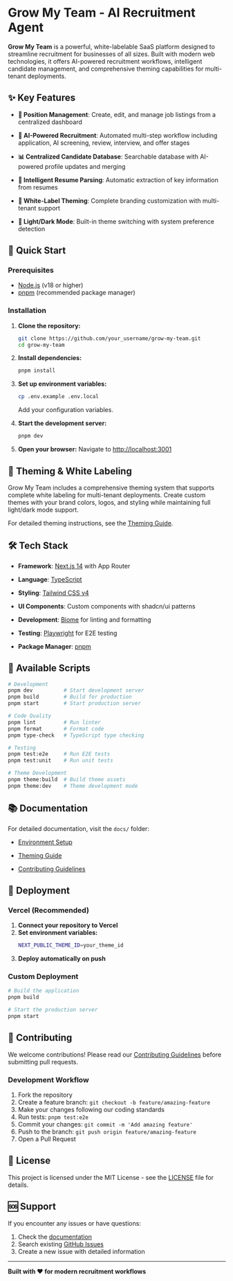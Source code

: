 # Grow My Team - AI Recruitment Agent

**Grow My Team** is a powerful, white-labelable SaaS platform designed to streamline recruitment for businesses of all sizes. Built with modern web technologies, it offers AI-powered recruitment workflows, intelligent candidate management, and comprehensive theming capabilities for multi-tenant deployments.

## ✨ Key Features

- **🎯 Position Management**: Create, edit, and manage job listings from a centralized dashboard
- **🤖 AI-Powered Recruitment**: Automated multi-step workflow including application, AI screening, review, interview, and offer stages
- **📊 Centralized Candidate Database**: Searchable database with AI-powered profile updates and merging
- **📄 Intelligent Resume Parsing**: Automatic extraction of key information from resumes
- **🎨 White-Label Theming**: Complete branding customization with multi-tenant support

- **🌙 Light/Dark Mode**: Built-in theme switching with system preference detection

## 🚀 Quick Start

### Prerequisites

- [Node.js](https://nodejs.org/) (v18 or higher)
- [pnpm](https://pnpm.io/installation) (recommended package manager)

### Installation

1. **Clone the repository:**
   ```bash
   git clone https://github.com/your_username/grow-my-team.git
   cd grow-my-team
   ```

2. **Install dependencies:**
   ```bash
   pnpm install
   ```

3. **Set up environment variables:**
   ```bash
   cp .env.example .env.local
   ```
   Add your configuration variables.

4. **Start the development server:**
   ```bash
   pnpm dev
   ```

5. **Open your browser:**
   Navigate to [http://localhost:3001](http://localhost:3001)

## 🎨 Theming & White Labeling

Grow My Team includes a comprehensive theming system that supports complete white labeling for multi-tenant deployments. Create custom themes with your brand colors, logos, and styling while maintaining full light/dark mode support.

For detailed theming instructions, see the [Theming Guide](docs/THEMING_GUIDE.md).

## 🛠️ Tech Stack

- **Framework**: [Next.js 14](https://nextjs.org/) with App Router
- **Language**: [TypeScript](https://www.typescriptlang.org/)
- **Styling**: [Tailwind CSS v4](https://tailwindcss.com/)

- **UI Components**: Custom components with shadcn/ui patterns
- **Development**: [Biome](https://biomejs.dev/) for linting and formatting
- **Testing**: [Playwright](https://playwright.dev/) for E2E testing
- **Package Manager**: [pnpm](https://pnpm.io/)

## 📜 Available Scripts

```bash
# Development
pnpm dev          # Start development server
pnpm build        # Build for production
pnpm start        # Start production server

# Code Quality
pnpm lint         # Run linter
pnpm format       # Format code
pnpm type-check   # TypeScript type checking

# Testing
pnpm test:e2e     # Run E2E tests
pnpm test:unit    # Run unit tests

# Theme Development
pnpm theme:build  # Build theme assets
pnpm theme:dev    # Theme development mode
```

## 📚 Documentation

For detailed documentation, visit the `docs/` folder:

- [Environment Setup](docs/ENVIRONMENT.md)

- [Theming Guide](docs/THEMING_GUIDE.md)
- [Contributing Guidelines](docs/CONTRIBUTING.md)

## 🚀 Deployment

### Vercel (Recommended)

1. **Connect your repository to Vercel**
2. **Set environment variables:**
   ```bash
   NEXT_PUBLIC_THEME_ID=your_theme_id
   ```
3. **Deploy automatically on push**

### Custom Deployment

```bash
# Build the application
pnpm build

# Start the production server
pnpm start
```

## 🤝 Contributing

We welcome contributions! Please read our [Contributing Guidelines](docs/CONTRIBUTING.md) before submitting pull requests.

### Development Workflow

1. Fork the repository
2. Create a feature branch: `git checkout -b feature/amazing-feature`
3. Make your changes following our coding standards
4. Run tests: `pnpm test:e2e`
5. Commit your changes: `git commit -m 'Add amazing feature'`
6. Push to the branch: `git push origin feature/amazing-feature`
7. Open a Pull Request

## 📄 License

This project is licensed under the MIT License - see the [LICENSE](LICENSE) file for details.

## 🆘 Support

If you encounter any issues or have questions:

1. Check the [documentation](docs/)
2. Search existing [GitHub Issues](https://github.com/your_username/grow-my-team/issues)
3. Create a new issue with detailed information

---

**Built with ❤️ for modern recruitment workflows**
